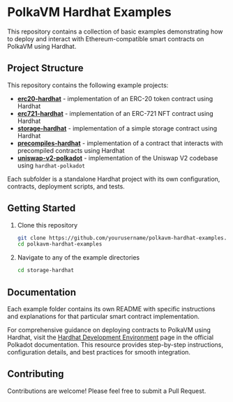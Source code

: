# PolkaVM Hardhat Examples

This repository contains a collection of basic examples demonstrating how to deploy and interact with Ethereum-compatible smart contracts on PolkaVM using Hardhat.

## Project Structure

This repository contains the following example projects:

- [**erc20-hardhat**](./erc20-hardhat/) - implementation of an ERC-20 token contract using Hardhat
- [**erc721-hardhat**](./erc721-hardhat/) - implementation of an ERC-721 NFT contract using Hardhat
- [**storage-hardhat**](./storage-hardhat/) - implementation of a simple storage contract using Hardhat
- [**precompiles-hardhat**](./precompiles-hardhat/) - implementation of a contract that interacts with precompiled contracts using Hardhat
- [**uniswap-v2-polkadot**](./uniswap-v2-polkadot/) - implementation of the Uniswap V2 codebase using `hardhat-polkadot`

Each subfolder is a standalone Hardhat project with its own configuration, contracts, deployment scripts, and tests.

## Getting Started

1. Clone this repository
   ```bash
   git clone https://github.com/yourusername/polkavm-hardhat-examples.git
   cd polkavm-hardhat-examples
   ```

2. Navigate to any of the example directories
   ```bash
   cd storage-hardhat
   ```

## Documentation

Each example folder contains its own README with specific instructions and explanations for that particular smart contract implementation.

For comprehensive guidance on deploying contracts to PolkaVM using Hardhat, visit the [Hardhat Development Environment]((https://papermoonio.github.io/polkadot-mkdocs/develop/smart-contracts/dev-environments/hardhat/)) page in the official Polkadot documentation. This resource provides step-by-step instructions, configuration details, and best practices for smooth integration.

## Contributing

Contributions are welcome! Please feel free to submit a Pull Request.
